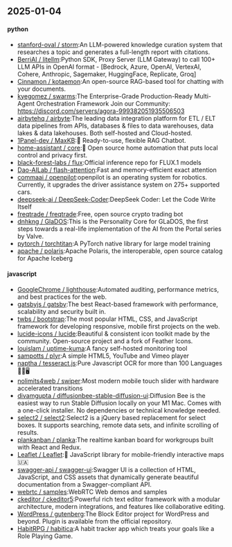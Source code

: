 ## 2025-01-04

#### python
* [stanford-oval / storm](https://github.com/stanford-oval/storm):An LLM-powered knowledge curation system that researches a topic and generates a full-length report with citations.
* [BerriAI / litellm](https://github.com/BerriAI/litellm):Python SDK, Proxy Server (LLM Gateway) to call 100+ LLM APIs in OpenAI format - [Bedrock, Azure, OpenAI, VertexAI, Cohere, Anthropic, Sagemaker, HuggingFace, Replicate, Groq]
* [Cinnamon / kotaemon](https://github.com/Cinnamon/kotaemon):An open-source RAG-based tool for chatting with your documents.
* [kyegomez / swarms](https://github.com/kyegomez/swarms):The Enterprise-Grade Production-Ready Multi-Agent Orchestration Framework Join our Community: https://discord.com/servers/agora-999382051935506503
* [airbytehq / airbyte](https://github.com/airbytehq/airbyte):The leading data integration platform for ETL / ELT data pipelines from APIs, databases & files to data warehouses, data lakes & data lakehouses. Both self-hosted and Cloud-hosted.
* [1Panel-dev / MaxKB](https://github.com/1Panel-dev/MaxKB):💬 Ready-to-use, flexible RAG Chatbot.
* [home-assistant / core](https://github.com/home-assistant/core):🏡 Open source home automation that puts local control and privacy first.
* [black-forest-labs / flux](https://github.com/black-forest-labs/flux):Official inference repo for FLUX.1 models
* [Dao-AILab / flash-attention](https://github.com/Dao-AILab/flash-attention):Fast and memory-efficient exact attention
* [commaai / openpilot](https://github.com/commaai/openpilot):openpilot is an operating system for robotics. Currently, it upgrades the driver assistance system on 275+ supported cars.
* [deepseek-ai / DeepSeek-Coder](https://github.com/deepseek-ai/DeepSeek-Coder):DeepSeek Coder: Let the Code Write Itself
* [freqtrade / freqtrade](https://github.com/freqtrade/freqtrade):Free, open source crypto trading bot
* [dnhkng / GlaDOS](https://github.com/dnhkng/GlaDOS):This is the Personality Core for GLaDOS, the first steps towards a real-life implementation of the AI from the Portal series by Valve.
* [pytorch / torchtitan](https://github.com/pytorch/torchtitan):A PyTorch native library for large model training
* [apache / polaris](https://github.com/apache/polaris):Apache Polaris, the interoperable, open source catalog for Apache Iceberg

#### javascript
* [GoogleChrome / lighthouse](https://github.com/GoogleChrome/lighthouse):Automated auditing, performance metrics, and best practices for the web.
* [gatsbyjs / gatsby](https://github.com/gatsbyjs/gatsby):The best React-based framework with performance, scalability and security built in.
* [twbs / bootstrap](https://github.com/twbs/bootstrap):The most popular HTML, CSS, and JavaScript framework for developing responsive, mobile first projects on the web.
* [lucide-icons / lucide](https://github.com/lucide-icons/lucide):Beautiful & consistent icon toolkit made by the community. Open-source project and a fork of Feather Icons.
* [louislam / uptime-kuma](https://github.com/louislam/uptime-kuma):A fancy self-hosted monitoring tool
* [sampotts / plyr](https://github.com/sampotts/plyr):A simple HTML5, YouTube and Vimeo player
* [naptha / tesseract.js](https://github.com/naptha/tesseract.js):Pure Javascript OCR for more than 100 Languages 📖🎉🖥
* [nolimits4web / swiper](https://github.com/nolimits4web/swiper):Most modern mobile touch slider with hardware accelerated transitions
* [divamgupta / diffusionbee-stable-diffusion-ui](https://github.com/divamgupta/diffusionbee-stable-diffusion-ui):Diffusion Bee is the easiest way to run Stable Diffusion locally on your M1 Mac. Comes with a one-click installer. No dependencies or technical knowledge needed.
* [select2 / select2](https://github.com/select2/select2):Select2 is a jQuery based replacement for select boxes. It supports searching, remote data sets, and infinite scrolling of results.
* [plankanban / planka](https://github.com/plankanban/planka):The realtime kanban board for workgroups built with React and Redux.
* [Leaflet / Leaflet](https://github.com/Leaflet/Leaflet):🍃 JavaScript library for mobile-friendly interactive maps 🇺🇦
* [swagger-api / swagger-ui](https://github.com/swagger-api/swagger-ui):Swagger UI is a collection of HTML, JavaScript, and CSS assets that dynamically generate beautiful documentation from a Swagger-compliant API.
* [webrtc / samples](https://github.com/webrtc/samples):WebRTC Web demos and samples
* [ckeditor / ckeditor5](https://github.com/ckeditor/ckeditor5):Powerful rich text editor framework with a modular architecture, modern integrations, and features like collaborative editing.
* [WordPress / gutenberg](https://github.com/WordPress/gutenberg):The Block Editor project for WordPress and beyond. Plugin is available from the official repository.
* [HabitRPG / habitica](https://github.com/HabitRPG/habitica):A habit tracker app which treats your goals like a Role Playing Game.
